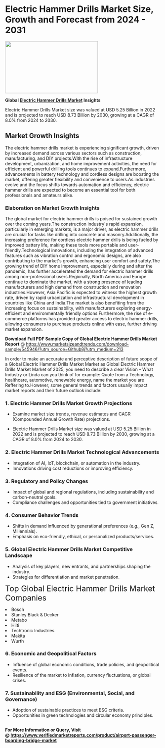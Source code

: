 <H1>Electric Hammer Drills Market Size, Growth and Forecast from 2024 - 2031</H1><img class="aligncenter size-medium wp-image-584254" src="https://thirdeyenews.in/wp-content/uploads/2024/09/Global-Market-Research-300x168.jpeg" alt="" width="300" height="168" /><p><strong>Global&nbsp;<a href="https://www.marketsizeandtrends.com/download-sample/545946/?utm_source=Github8j?utm_medium=213">Electric Hammer Drills Market</a> Insights</strong></p><p>Electric Hammer Drills Market size was valued at USD 5.25 Billion in 2022 and is projected to reach USD 8.73 Billion by 2030, growing at a CAGR of 8.0% from 2024 to 2030.</p><p><h2>Market Growth Insights</h2> <p>The electric hammer drills market is experiencing significant growth, driven by increased demand across various sectors such as construction, manufacturing, and DIY projects.With the rise of infrastructure development, urbanization, and home improvement activities, the need for efficient and powerful drilling tools continues to expand.Furthermore, advancements in battery technology and cordless designs are boosting the market, offering greater flexibility and convenience to users.As industries evolve and the focus shifts towards automation and efficiency, electric hammer drills are expected to become an essential tool for both professionals and amateurs alike.</p> <h3>Elaboration on Market Growth Insights</h3> <p>The global market for electric hammer drills is poised for sustained growth over the coming years.The construction industry's rapid expansion, particularly in emerging markets, is a major driver, as electric hammer drills are crucial for tasks like drilling into concrete and masonry.Additionally, the increasing preference for cordless electric hammer drills is being fueled by improved battery life, making these tools more portable and user-friendly.Technological innovations, including the integration of advanced features such as vibration control and ergonomic designs, are also contributing to the market's growth, enhancing user comfort and safety.The growing trend of DIY home improvement, especially during and after the pandemic, has further accelerated the demand for electric hammer drills among non-professional users.Regionally, North America and Europe continue to dominate the market, with a strong presence of leading manufacturers and high demand from construction and renovation industries.However, Asia Pacific is expected to witness the highest growth rate, driven by rapid urbanization and infrastructural development in countries like China and India.The market is also benefiting from the increasing focus on sustainability, with manufacturers exploring energy-efficient and environmentally friendly options.Furthermore, the rise of e-commerce platforms has provided greater access to electric hammer drills, allowing consumers to purchase products online with ease, further driving market expansion.<p><span class=""><strong>Download Full PDF Sample Copy of Global Electric Hammer Drills Market Report</strong> @ <a href="https://www.marketsizeandtrends.com/download-sample/545946/?utm_source=Github8j?utm_medium=213" target="_blank">https://www.marketsizeandtrends.com/download-sample/545946/?utm_source=Github8j?utm_medium=213</a></span></p><p>In order to make an accurate and perceptive description of future scope of a Global&nbsp;Electric Hammer Drills Market Market as Global&nbsp;Electric Hammer Drills Market Market of 2025, you need to describe a clear Vision &ndash; What Industry or Linda can you think of for example: Quote from a Technology, healthcare, automotive, renewable energy, name the market you are Reffering to.However, some general trends and factors usually impact market reports and their future outlook include:</p><h3>1.&nbsp;<strong>Electric Hammer Drills Market Growth Projections</strong></h3><ul><li>Examine market size trends, revenue estimates and CAGR (Compounded Annual Growth Rate) projections.</li><li><p>Electric Hammer Drills Market size was valued at USD 5.25 Billion in 2022 and is projected to reach USD 8.73 Billion by 2030, growing at a CAGR of 8.0% from 2024 to 2030.</p></li></ul><h3>2.&nbsp;<strong>Electric Hammer Drills Market Technological Advancements</strong></h3><ul><li>Integration of AI, IoT, blockchain, or automation in the industry.</li><li>Innovations driving cost reductions or improving efficiency.</li></ul><h3>3.&nbsp;<strong>Regulatory and Policy Changes</strong></h3><ul><li>Impact of global and regional regulations, including sustainability and carbon-neutral goals.</li><li>Compliance challenges and opportunities tied to government initiatives.</li></ul><h3>4.&nbsp;<strong>Consumer Behavior Trends</strong></h3><ul><li>Shifts in demand influenced by generational preferences (e.g., Gen Z, Millennials).</li><li>Emphasis on eco-friendly, ethical, or personalized products/services.</li></ul><h3>5.&nbsp;<strong>Global Electric Hammer Drills Market Competitive Landscape</strong></h3><ul><li>Analysis of key players, new entrants, and partnerships shaping the industry.</li><li>Strategies for differentiation and market penetration.</li></ul><p data-pm-slice="1 1 []"><span style="color: inherit; font-family: inherit; font-size: 25px;">Top Global Electric Hammer Drills Market Companies</span></p><div class="" data-test-id=""><p><li>Bosch</li><li> Stanley Black & Decker</li><li> Metabo</li><li> Hilti</li><li> Techtronic Industries</li><li> Makita</li><li> Wurth</li></p></div><h3>6.&nbsp;<strong>Economic and Geopolitical Factors</strong></h3><ul><li>Influence of global economic conditions, trade policies, and geopolitical events.</li><li>Resilience of the market to inflation, currency fluctuations, or global crises.</li></ul><h3>7.&nbsp;<strong>Sustainability and ESG (Environmental, Social, and Governance)</strong></h3><ul><li>Adoption of sustainable practices to meet ESG criteria.</li><li>Opportunities in green technologies and circular economy principles.</li></ul><h2><strong style="font-size: 14px;">For More Information or Query, Visit @&nbsp;</strong><a style="background-color: #ffffff; font-size: 14px;" href="https://www.marketsizeandtrends.com/report/electric-hammer-drills-market/" target="_blank">https://www.verifiedmarketreports.com/product/airport-passenger-boarding-bridge-market</a></h2>